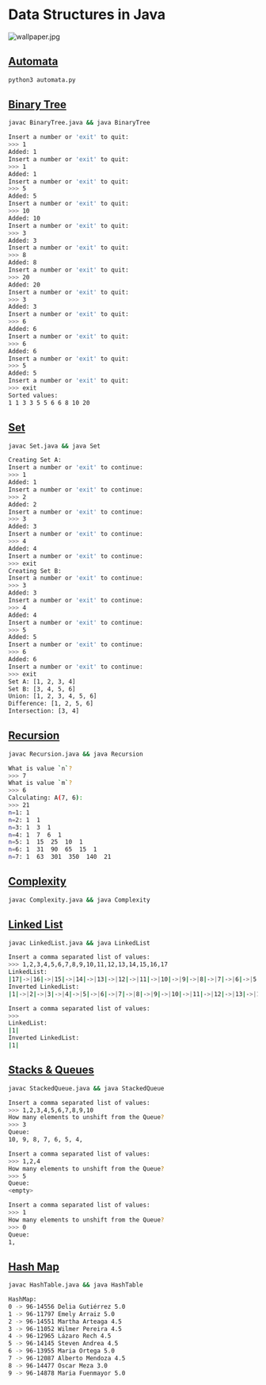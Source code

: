 # Data Structures in Java

![wallpaper.jpg](./wallpaper.jpg)

## [Automata](./Automata.java)
```bash
python3 automata.py
```

## [Binary Tree](./BinaryTree.java)
```bash
javac BinaryTree.java && java BinaryTree
```
```bash
Insert a number or 'exit' to quit: 
>>> 1
Added: 1
Insert a number or 'exit' to quit: 
>>> 1
Added: 1
Insert a number or 'exit' to quit: 
>>> 5
Added: 5
Insert a number or 'exit' to quit: 
>>> 10
Added: 10
Insert a number or 'exit' to quit: 
>>> 3
Added: 3
Insert a number or 'exit' to quit: 
>>> 8
Added: 8
Insert a number or 'exit' to quit: 
>>> 20
Added: 20
Insert a number or 'exit' to quit: 
>>> 3
Added: 3
Insert a number or 'exit' to quit: 
>>> 6
Added: 6
Insert a number or 'exit' to quit: 
>>> 6
Added: 6
Insert a number or 'exit' to quit: 
>>> 5
Added: 5
Insert a number or 'exit' to quit: 
>>> exit
Sorted values:
1 1 3 3 5 5 6 6 8 10 20
```

## [Set](./Set.java)
```bash
javac Set.java && java Set 
```
```bash
Creating Set A: 
Insert a number or 'exit' to continue: 
>>> 1
Added: 1
Insert a number or 'exit' to continue: 
>>> 2
Added: 2
Insert a number or 'exit' to continue: 
>>> 3
Added: 3
Insert a number or 'exit' to continue: 
>>> 4
Added: 4
Insert a number or 'exit' to continue: 
>>> exit
Creating Set B: 
Insert a number or 'exit' to continue: 
>>> 3
Added: 3
Insert a number or 'exit' to continue: 
>>> 4
Added: 4
Insert a number or 'exit' to continue: 
>>> 5
Added: 5
Insert a number or 'exit' to continue: 
>>> 6
Added: 6
Insert a number or 'exit' to continue: 
>>> exit
Set A: [1, 2, 3, 4]
Set B: [3, 4, 5, 6]
Union: [1, 2, 3, 4, 5, 6]
Difference: [1, 2, 5, 6]
Intersection: [3, 4]
```

## [Recursion](./Recursion.java)
```bash
javac Recursion.java && java Recursion
```
```bash
What is value `n`?
>>> 7
What is value `m`?
>>> 6
Calculating: A(7, 6):
>>> 21
n=1: 1  
n=2: 1  1  
n=3: 1  3  1  
n=4: 1  7  6  1  
n=5: 1  15  25  10  1  
n=6: 1  31  90  65  15  1  
n=7: 1  63  301  350  140  21  
```

## [Complexity](./Complexity.java)
```bash
javac Complexity.java && java Complexity 
```

## [Linked List](./LinkedList.java)
```bash
javac LinkedList.java && java LinkedList
```
```bash
Insert a comma separated list of values:
>>> 1,2,3,4,5,6,7,8,9,10,11,12,13,14,15,16,17
LinkedList:
|17|->|16|->|15|->|14|->|13|->|12|->|11|->|10|->|9|->|8|->|7|->|6|->|5|->|4|->|3|->|2|->|1|
Inverted LinkedList:
|1|->|2|->|3|->|4|->|5|->|6|->|7|->|8|->|9|->|10|->|11|->|12|->|13|->|14|->|15|->|16|->|17|
```
```bash
Insert a comma separated list of values:
>>> 
LinkedList:
|1|
Inverted LinkedList:
|1|
```

## [Stacks & Queues](./StackedQueues.java)
```bash
javac StackedQueue.java && java StackedQueue
```
```bash
Insert a comma separated list of values:
>>> 1,2,3,4,5,6,7,8,9,10
How many elements to unshift from the Queue?
>>> 3
Queue:
10, 9, 8, 7, 6, 5, 4, 
```
```bash
Insert a comma separated list of values:
>>> 1,2,4 
How many elements to unshift from the Queue?
>>> 5
Queue:
<empty>
```
```bash
Insert a comma separated list of values:
>>> 1
How many elements to unshift from the Queue?
>>> 0
Queue:
1, 
```

## [Hash Map](./HashMap.java)
```bash
javac HashTable.java && java HashTable
```
```bash
HashMap:
0 -> 96-14556 Delia Gutiérrez 5.0
1 -> 96-11797 Emely Arraiz 5.0
2 -> 96-14551 Martha Arteaga 4.5
3 -> 96-11052 Wilmer Pereira 4.5
4 -> 96-12965 Lázaro Rech 4.5
5 -> 96-14145 Steven Andrea 4.5
6 -> 96-13955 Maria Ortega 5.0
7 -> 96-12087 Alberto Mendoza 4.5
8 -> 96-14477 Oscar Meza 3.0
9 -> 96-14878 Maria Fuenmayor 5.0
```
